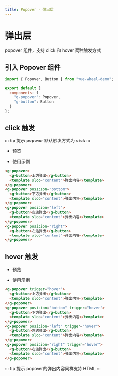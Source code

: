 ```yaml
---
title: Popover - 弹出层
---
```


# 弹出层

popover 组件，支持 click 和 hover 两种触发方式

## 引入 Popover 组件
```js
import { Popover, Button } from "vue-wheel-demo";

export default {
  components: {
    "g-popover": Popover,
    "g-button": Button
  }
};
```

## click 触发

::: tip 提示
popover 默认触发方式为 click
:::

- 预览

   <ClientOnly>
   <popover-demo-1></popover-demo-1>
   </ClientOnly>

- 使用示例

```html
<g-popover>
  <g-button>上方弹出</g-button>
  <template slot="content">弹出内容</template>
</g-popover>
<g-popover position="bottom">
  <g-button>下方弹出</g-button>
  <template slot="content">弹出内容</template>
</g-popover>
<g-popover position="left">
  <g-button>左边弹出</g-button>
  <template slot="content">弹出内容</template>
</g-popover>
<g-popover position="right">
  <g-button>右边弹出</g-button>
  <template slot="content">弹出内容</template>
</g-popover>
```

## hover 触发

- 预览

   <ClientOnly>
   <popover-demo-2></popover-demo-2>
   </ClientOnly>

- 使用示例

```html
<g-popover trigger="hover">
  <g-button>上方弹出</g-button>
  <template slot="content">弹出内容</template>
</g-popover>
<g-popover position="bottom" trigger="hover">
  <g-button>下方弹出</g-button>
  <template slot="content">弹出内容</template>
</g-popover>
<g-popover position="left" trigger="hover">
  <g-button>左边弹出</g-button>
  <template slot="content">弹出内容</template>
</g-popover>
<g-popover position="right" trigger="hover">
  <g-button>右边弹出</g-button>
  <template slot="content">弹出内容</template>
</g-popover>
```
::: tip 提示
popover的弹出内容同样支持 HTML
:::